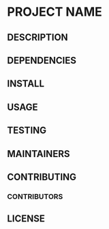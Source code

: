 # PROJECT NAME

## DESCRIPTION

## DEPENDENCIES

## INSTALL

## USAGE

## TESTING

## MAINTAINERS

## CONTRIBUTING

### CONTRIBUTORS

## LICENSE
